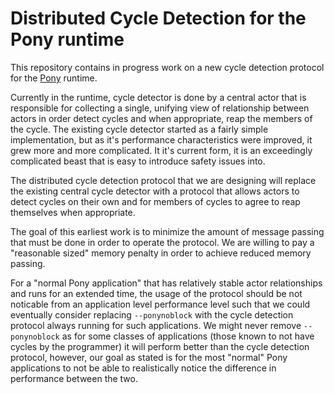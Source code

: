 # Distributed Cycle Detection for the Pony runtime

This repository contains in progress work on a new cycle detection protocol for the [Pony](https://github.com/ponylang/ponyc) runtime.

Currently in the runtime, cycle detector is done by a central actor that is responsible for collecting a single, unifying view of relationship between actors in order detect cycles and when appropriate, reap the members of the cycle. The existing cycle detector started as a fairly simple implementation, but as it's performance characteristics were improved, it grew more and more complicated. It it's current form, it is an exceedingly complicated beast that is easy to introduce safety issues into.

The distributed cycle detection protocol that we are designing will replace the existing central cycle detector with a protocol that allows actors to detect cycles on their own and for members of cycles to agree to reap themselves when appropriate.

The goal of this earliest work is to minimize the amount of message passing that must be done in order to operate the protocol. We are willing to pay a "reasonable sized" memory penalty in order to achieve reduced memory passing.

For a "normal Pony application" that has relatively stable actor relationships and runs for an extended time, the usage of the protocol should be not noticable from an application level performance level such that we could eventually consider replacing `--ponynoblock` with the cycle detection protocol always running for such applications. We might never remove `--ponynoblock` as for some classes of applications (those known to not have cycles by the programmer) it will perform better than the cycle detection protocol, however, our goal as stated is for the most "normal" Pony applications to not be able to realistically notice the difference in performance between the two.
